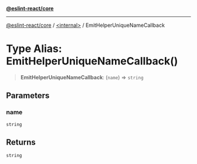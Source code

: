 [**@eslint-react/core**](../../README.md)

***

[@eslint-react/core](../../README.md) / [\<internal\>](../README.md) / EmitHelperUniqueNameCallback

# Type Alias: EmitHelperUniqueNameCallback()

> **EmitHelperUniqueNameCallback**: (`name`) => `string`

## Parameters

### name

`string`

## Returns

`string`
